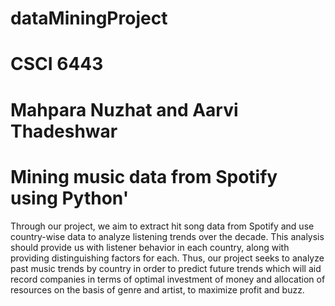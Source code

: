 # dataMiningProject
# CSCI 6443
# Mahpara Nuzhat and Aarvi Thadeshwar
# Mining music data from Spotify using Python'

Through our project, we aim to extract hit song data from Spotify and use country-wise data to 
analyze listening trends over the decade. This analysis should provide us with listener behavior 
in each country, along with providing distinguishing factors for each. Thus, our project seeks
to analyze past music trends by country in order to predict future trends which will aid record 
companies in terms of optimal investment of money and allocation of resources on the basis of 
genre and artist, to maximize profit and buzz.
